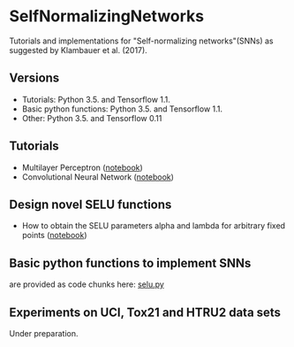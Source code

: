 # SelfNormalizingNetworks
Tutorials and implementations for "Self-normalizing networks"(SNNs) as suggested by Klambauer et al. (2017). 

## Versions
- Tutorials: Python 3.5. and Tensorflow 1.1.
- Basic python functions: Python 3.5. and Tensorflow 1.1.
- Other: Python 3.5. and Tensorflow 0.11

## Tutorials
- Multilayer Perceptron ([notebook](https://github.com/gklambauer/SelfNormalizingNetworks/blob/master/SelfNormalizingNetworks_MLP_MNIST.ipynb))
- Convolutional Neural Network ([notebook](https://github.com/gklambauer/SelfNormalizingNetworks/blob/master/SelfNormalizingNetworks_CNN_MNIST.ipynb))

## Design novel SELU functions
- How to obtain the SELU parameters alpha and lambda for arbitrary fixed points ([notebook](https://github.com/gklambauer/SelfNormalizingNetworks/blob/master/getSELUparameters.ipynb))

## Basic python functions to implement SNNs
are provided as code chunks here: [selu.py](https://github.com/gklambauer/SelfNormalizingNetworks/blob/master/selu.py)

## Experiments on UCI, Tox21 and HTRU2 data sets
Under preparation.
